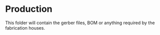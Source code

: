 # Production
This folder will contain the gerber files, BOM or anything required by the fabrication houses.